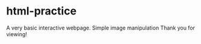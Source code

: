 # html-practice
A very basic interactive webpage. Simple image manipulation
Thank you for viewing! 
